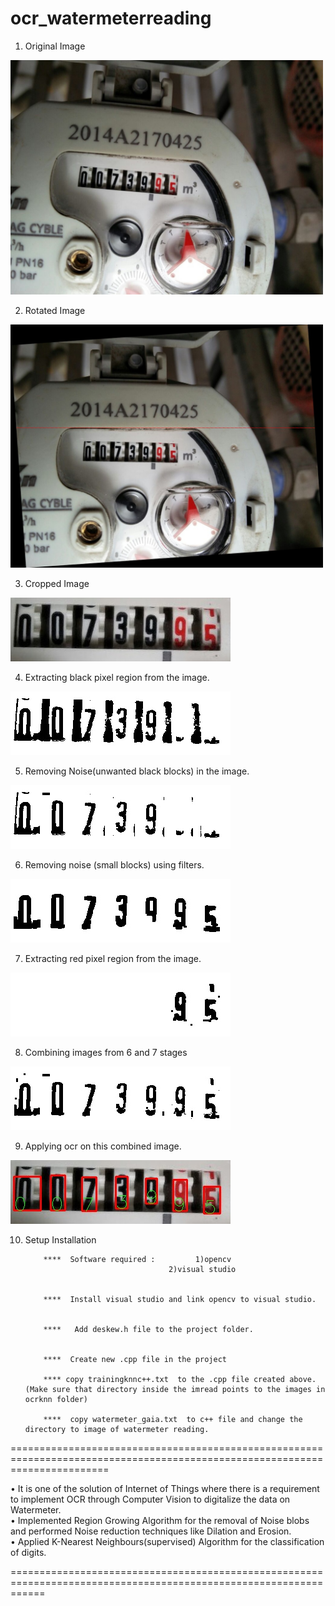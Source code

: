 # ocr_watermeterreading

1) Original Image
<img src="images/originalimage.jpg" width="500">

2) Rotated Image 
<img src="images/rotatedimage.jpg" width="500">

3) Cropped Image 
<img src="images/croppedimage.jpg">

4) Extracting  black pixel region from the image.
<img src="images/firstpart_noise.jpg">

5) Removing Noise(unwanted black blocks) in the image. 
<img src="images/firstpart_noiseremoved.jpg">

6) Removing noise (small blocks) using filters. 
<img src="images/eroded.jpg">

7) Extracting red pixel region from the image.
<img src="images/secondpart.jpg">

8) Combining images from 6 and 7 stages
<img src="images/combinedimage.jpg">

9) Applying ocr on this combined image. 
<img src="images/finalimage.jpg">

10) Setup Installation

            ****  Software required :         1)opencv
                                        2)visual studio


            ****  Install visual studio and link opencv to visual studio.


            ****   Add deskew.h file to the project folder.


            ****  Create new .cpp file in the project
         
            **** copy trainingknnc++.txt  to the .cpp file created above.(Make sure that directory inside the imread points to the images in ocrknn folder)

            ****  copy watermeter_gaia.txt  to c++ file and change the directory to image of watermeter reading. 


=============================================================================================================================

•	It is one of the solution of Internet of Things where there is a requirement to implement OCR through  Computer Vision to digitalize the data on Watermeter.<br>
•	Implemented Region Growing Algorithm for the removal of Noise blobs and performed Noise reduction techniques like Dilation and Erosion.<br>
•	Applied K-Nearest Neighbours(supervised) Algorithm for the classification of digits.

==================================================================================================================



